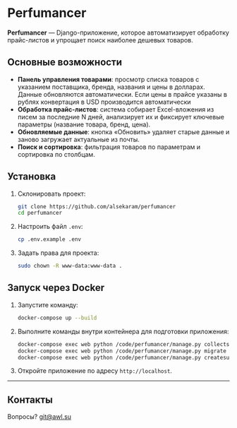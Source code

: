 # Perfumancer

**Perfumancer** — Django-приложение, которое автоматизирует обработку прайс-листов и упрощает поиск наиболее дешевых товаров.

## Основные возможности

- **Панель управления товарами**: просмотр списка товаров с указанием поставщика, бренда, названия и цены в долларах. Данные обновляются автоматически. Если цены в прайсе указаны в рублях конвертация в USD производится автоматически
- **Обработка прайс-листов**: система собирает Excel-вложения из писем за последние N дней, анализирует их и фиксирует ключевые параметры (название товара, бренд, цена).
- **Обновляемые данные**: кнопка «Обновить» удаляет старые данные и заново загружает актуальные из почты.
- **Поиск и сортировка**: фильтрация товаров по параметрам и сортировка по столбцам.

## Установка

1. Склонировать проект:
   ```bash
   git clone https://github.com/alsekaram/perfumancer
   cd perfumancer
   ```
2. Настроить файл `.env`:
   ```bash
   cp .env.example .env
   ```

3. Задать права для проекта:
   ```bash
   sudo chown -R www-data:www-data .
   ```

## Запуск через Docker

1. Запустите команду:
   ```bash
   docker-compose up --build
   ```


2. Выполните команды внутри контейнера для подготовки приложения:
   ```bash
   docker-compose exec web python /code/perfumancer/manage.py collectstatic
   docker-compose exec web python /code/perfumancer/manage.py migrate
   docker-compose exec web python /code/perfumancer/manage.py createsuperuser
   ```
3. Откройте приложение по адресу `http://localhost`.

---

## Контакты

Вопросы? [git@awl.su](mailto:git@awl.su)
